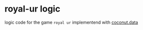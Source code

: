 # royal-ur logic

logic code for the game `royal ur` implementend with [coconut.data](https://github.com/mvcoconut/coconut.data)
